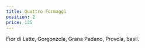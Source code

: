 ```yaml
---
title: Quattro Formaggi
position: 2
price: 135
---
```


Fior di Latte, Gorgonzola, Grana Padano, Provola, basil. 
